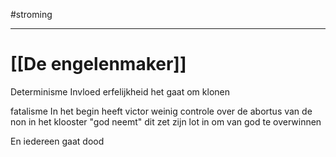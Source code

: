 #stroming
****
# [[De engelenmaker]]
Determinisme
Invloed erfelijkheid het gaat om klonen

fatalisme
In het begin heeft victor weinig controle over de abortus van de non in het klooster "god neemt" dit zet zijn lot in om van god te overwinnen

En iedereen gaat dood